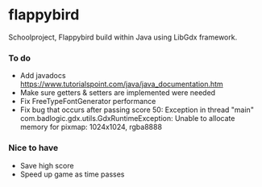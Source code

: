# flappybird
Schoolproject, Flappybird build within Java using LibGdx framework. 

### To do
- Add javadocs https://www.tutorialspoint.com/java/java_documentation.htm
- Make sure getters & setters are implemented were needed
- Fix FreeTypeFontGenerator performance
- Fix bug that occurs after passing score 50: Exception in thread "main" com.badlogic.gdx.utils.GdxRuntimeException: Unable to allocate memory for pixmap: 1024x1024, rgba8888 

### Nice to have
- Save high score
- Speed up game as time passes